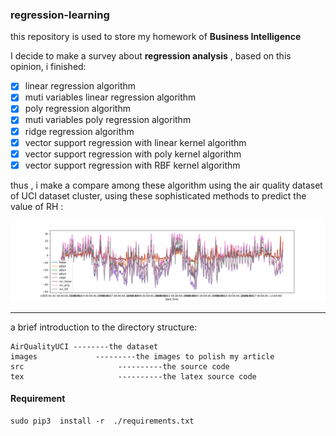 ### regression-learning

this repository is used to store my homework of  **Business Intelligence** 

I decide to make a survey about **regression analysis** , based on this opinion, i finished:

- [x] linear regression algorithm
- [x] muti variables linear regression algorithm
- [x] poly regression algorithm
- [x] muti variables poly regression algorithm
- [x] ridge regression algorithm
- [x] vector support regression with linear kernel algorithm
- [x] vector support regression with poly kernel algorithm
- [x] vector support regression with RBF kernel algorithm

thus , i make a compare among these algorithm using the air quality dataset of UCI dataset cluster, using these sophisticated methods to predict the value of RH :

![](./images/e2.png)

********************************************************

a brief introduction to the directory structure:

```
AirQualityUCI --------the dataset
images             ---------the images to polish my article
src                     ----------the source code 
tex                     ----------the latex source code
```

#### Requirement

```shell
sudo pip3  install -r  ./requirements.txt
```

